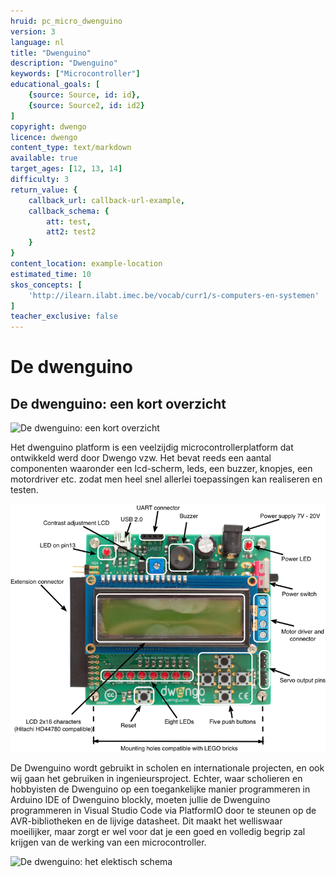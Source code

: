 ```yaml
---
hruid: pc_micro_dwenguino
version: 3
language: nl
title: "Dwenguino"
description: "Dwenguino"
keywords: ["Microcontroller"]
educational_goals: [
    {source: Source, id: id}, 
    {source: Source2, id: id2}
]
copyright: dwengo
licence: dwengo
content_type: text/markdown
available: true
target_ages: [12, 13, 14]
difficulty: 3
return_value: {
    callback_url: callback-url-example,
    callback_schema: {
        att: test,
        att2: test2
    }
}
content_location: example-location
estimated_time: 10
skos_concepts: [
    'http://ilearn.ilabt.imec.be/vocab/curr1/s-computers-en-systemen'
]
teacher_exclusive: false
---
```

# De dwenguino

## De dwenguino: een kort overzicht

![](@youtube/https://www.youtube.com/embed/LQ4E649KPFc "De dwenguino: een kort overzicht")

Het dwenguino platform is een veelzijdig microcontrollerplatform dat ontwikkeld werd door Dwengo vzw. Het bevat reeds een aantal componenten waaronder een lcd-scherm, leds, een buzzer, knopjes, een motordriver etc. zodat men heel snel allerlei toepassingen kan realiseren en testen.

![](embed/microcontroller2.png "Microcontroller")

De Dwenguino wordt gebruikt in scholen en internationale projecten, en ook wij gaan het gebruiken in ingenieursproject. Echter, waar scholieren en hobbyisten de Dwenguino op een toegankelijke manier programmeren in Arduino IDE of Dwenguino blockly, moeten jullie de Dwenguino programmeren in Visual Studio Code via PlatformIO door te steunen op de AVR-bibliotheken en de lijvige datasheet. Dit maakt het welliswaar moeilijker, maar zorgt er wel voor dat je een goed en volledig begrip zal krijgen van de werking van een microcontroller.

![](@youtube/https://www.youtube.com/embed/MBsjYMm-Y90 "De dwenguino: het elektisch schema")